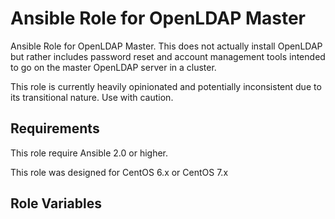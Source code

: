 Ansible Role for OpenLDAP Master
=======================

Ansible Role for OpenLDAP Master. This does not actually install OpenLDAP but rather includes password reset and account
management tools intended to go on the master OpenLDAP server in a cluster.

This role is currently heavily opinionated and potentially inconsistent due to its transitional nature. Use with caution.

Requirements
------------

This role require Ansible 2.0 or higher.

This role was designed for CentOS 6.x or CentOS 7.x

Role Variables
--------------

